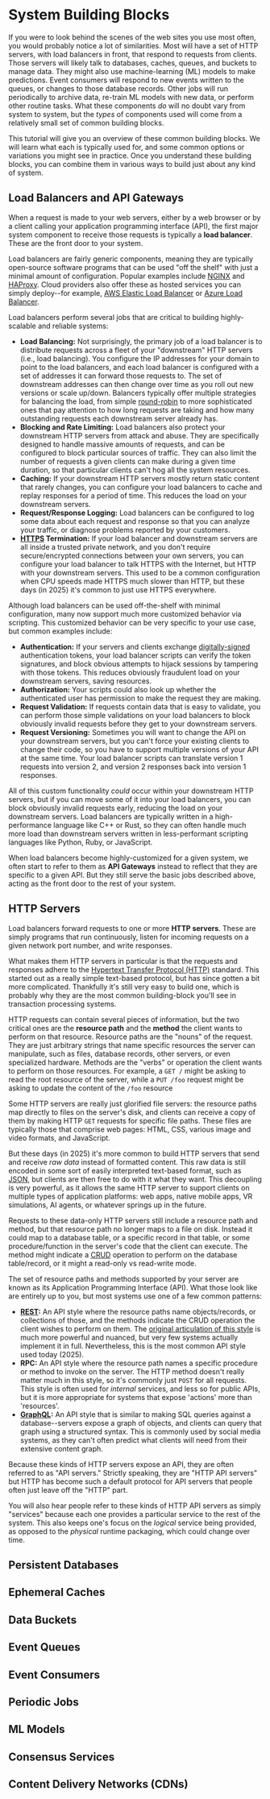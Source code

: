 # System Building Blocks

If you were to look behind the scenes of the web sites you use most often, you would probably notice a lot of similarities. Most will have a set of HTTP servers, with load balancers in front, that respond to requests from clients. Those servers will likely talk to databases, caches, queues, and buckets to manage data. They might also use machine-learning (ML) models to make predictions. Event consumers will respond to new events written to the queues, or changes to those database records. Other jobs will run periodically to archive data, re-train ML models with new data, or perform other routine tasks. What these components _do_ will no doubt vary from system to system, but the _types_ of components used will come from a relatively small set of common building blocks.

This tutorial will give you an overview of these common building blocks. We will learn what each is typically used for, and some common options or variations you might see in practice. Once you understand these building blocks, you can combine them in various ways to build just about any kind of system.

## Load Balancers and API Gateways

When a request is made to your web servers, either by a web browser or by a client calling your application programming interface (API), the first major system component to receive those requests is typically a **load balancer**. These are the front door to your system.

Load balancers are fairly generic components, meaning they are typically open-source software programs that can be used "off the shelf" with just a minimal amount of configuration. Popular examples include [NGINX](https://nginx.org/) and [HAProxy](https://www.haproxy.org/). Cloud providers also offer these as hosted services you can simply deploy--for example, [AWS Elastic Load Balancer](https://aws.amazon.com/elasticloadbalancing/) or [Azure Load Balancer](https://learn.microsoft.com/en-us/azure/load-balancer/load-balancer-overview).

Load balancers perform several jobs that are critical to building highly-scalable and reliable systems:

* **Load Balancing:** Not surprisingly, the primary job of a load balancer is to distribute requests across a fleet of your "downstream" HTTP servers (i.e., load balancing). You configure the IP addresses for your domain to point to the load balancers, and each load balancer is configured with a set of addresses it can forward those requests to. The set of downstream addresses can then change over time as you roll out new versions or scale up/down. Balancers typically offer multiple strategies for balancing the load, from simple [round-robin](https://www.cloudflare.com/learning/performance/types-of-load-balancing-algorithms/) to more sophisticated ones that pay attention to how long requests are taking and how many outstanding requests each downstream server already has.
* **Blocking and Rate Limiting:** Load balancers also protect your downstream HTTP servers from attack and abuse. They are specifically designed to handle massive amounts of requests, and can be configured to block particular sources of traffic. They can also limit the number of requests a given clients can make during a given time duration, so that particular clients can't hog all the system resources.
* **Caching:** If your downstream HTTP servers mostly return static content that rarely changes, you can configure your load balancers to cache and replay responses for a period of time. This reduces the load on your downstream servers.
* **Request/Response Logging:** Load balancers can be configured to log some data about each request and response so that you can analyze your traffic, or diagnose problems reported by your customers.
* **[HTTPS](https://en.wikipedia.org/wiki/HTTPS) Termination:** If your load balancer and downstream servers are all inside a trusted private network, and you don't require secure/encrypted connections between your own servers, you can configure your load balancer to talk HTTPS with the Internet, but HTTP with your downstream servers. This used to be a common configuration when CPU speeds made HTTPS much slower than HTTP, but these days (in 2025) it's common to just use HTTPS everywhere.

Although load balancers can be used off-the-shelf with minimal configuration, many now support much more customized behavior via scripting. This customized behavior can be very specific to your use case, but common examples include:

* **Authentication:** If your servers and clients exchange [digitally-signed](crypto.md#digital-signatures) authentication tokens, your load balancer scripts can verify the token signatures, and block obvious attempts to hijack sessions by tampering with those tokens. This reduces obviously fraudulent load on your downstream servers, saving resources.
* **Authorization:** Your scripts could also look up whether the authenticated user has permission to make the request they are making.
* **Request Validation:** If requests contain data that is easy to validate, you can perform those simple validations on your load balancers to block obviously invalid requests before they get to your downstream servers.
* **Request Versioning:** Sometimes you will want to change the API on your downstream servers, but you can't force your existing clients to change their code, so you have to support multiple versions of your API at the same time. Your load balancer scripts can translate version 1 requests into version 2, and version 2 responses back into version 1 responses.

All of this custom functionality _could_ occur within your downstream HTTP servers, but if you can move some of it into your load balancers, you can block obviously invalid requests early, reducing the load on your downstream servers. Load balancers are typically written in a high-performance language like C++ or Rust, so they can often handle much more load than downstream servers written in less-performant scripting languages like Python, Ruby, or JavaScript.

When load balancers become highly-customized for a given system, we often start to refer to them as **API Gateways** instead to reflect that they are specific to a given API. But they still serve the basic jobs described above, acting as the front door to the rest of your system.

## HTTP Servers

Load balancers forward requests to one or more **HTTP servers**. These are simply programs that run continuously, listen for incoming requests on a given network port number, and write responses. 

What makes them HTTP servers in particular is that the requests and responses adhere to the [Hypertext Transfer Protocol (HTTP)](http.md) standard. This started out as a really simple text-based protocol, but has since gotten a bit more complicated. Thankfully it's still very easy to build one, which is probably why they are the most common building-block you'll see in transaction processing systems.

HTTP requests can contain several pieces of information, but the two critical ones are the **resource path** and the **method** the client wants to perform on that resource. Resource paths are the "nouns" of the request. They are just arbitrary strings that name specific resources the server can manipulate, such as files, database records, other servers, or even specialized hardware. Methods are the "verbs" or operation the client wants to perform on those resources. For example, a `GET /` might be asking to read the root resource of the server, while a `PUT /foo` request might be asking to update the content of the `/foo` resource

Some HTTP servers are really just glorified file servers: the resource paths map directly to files on the server's disk, and clients can receive a copy of them by making HTTP `GET` requests for specific file paths. These files are typically those that comprise web pages: HTML, CSS, various image and video formats, and JavaScript.

But these days (in 2025) it's more common to build HTTP servers that send and receive _raw data_ instead of formatted content. This raw data is still encoded in some sort of easily interpreted text-based format, such as [JSON](https://www.json.org/json-en.html), but clients are then free to do with it what they want. This decoupling is very powerful, as it allows the same HTTP server to support clients on multiple types of application platforms: web apps, native mobile apps, VR simulations, AI agents, or whatever springs up in the future.

Requests to these data-only HTTP servers still include a resource path and method, but that resource path no longer maps to a file on disk. Instead it could map to a database table, or a specific record in that table, or some procedure/function in the server's code that the client can execute. The method might indicate a [CRUD](https://en.wikipedia.org/wiki/Create,_read,_update_and_delete) operation to perform on the database table/record, or it might a read-only vs read-write mode. 

The set of resource paths and methods supported by your server are known as its Application Programming Interface (API). What those look like are entirely up to you, but most systems use one of a few common patterns:

* **[REST](rest.md):** An API style where the resource paths name objects/records, or collections of those, and the methods indicate the CRUD operation the client wishes to perform on them. The [original articulation of this style](https://ics.uci.edu/~fielding/pubs/dissertation/fielding_dissertation.pdf#page=94) is much more powerful and nuanced, but very few systems actually implement it in full. Nevertheless, this is the most common API style used today (2025).
* **RPC:** An API style where the resource path names a specific procedure or method to invoke on the server. The HTTP method doesn't really matter much in this style, so it's commonly just `POST` for all requests. This style is often used for _internal_ services, and less so for public APIs, but it is more appropriate for systems that expose 'actions' more than 'resources'.
* **[GraphQL](https://graphql.org/):** An API style that is similar to making SQL queries against a database--servers expose a graph of objects, and clients can query that graph using a structured syntax. This is commonly used by social media systems, as they can't often predict what clients will need from their extensive content graph.

Because these kinds of HTTP servers expose an API, they are often referred to as "API servers." Strictly speaking, they are "HTTP API servers" but HTTP has become such a default protocol for API servers that people often just leave off the "HTTP" part.

You will also hear people refer to these kinds of HTTP API servers as simply "services" because each one provides a particular service to the rest of the system. This also keeps one's focus on the _logical_ service being provided, as opposed to the _physical_ runtime packaging, which could change over time.

## Persistent Databases



## Ephemeral Caches

## Data Buckets

## Event Queues

## Event Consumers

## Periodic Jobs

## ML Models

## Consensus Services

## Content Delivery Networks (CDNs)
